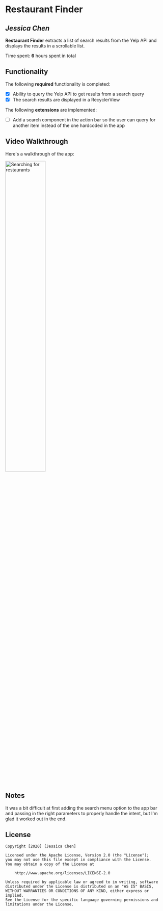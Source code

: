 # Restaurant Finder

## *Jessica Chen*

**Restaurant Finder** extracts a list of search results from the Yelp API and displays the results in a scrollable list.

Time spent: **6** hours spent in total

## Functionality

The following **required** functionality is completed:

* [x] Ability to query the Yelp API to get results from a search query
* [x] The search results are displayed in a RecyclerView

The following **extensions** are implemented:

* [ ] Add a search component in the action bar so the user can query for another item instead of the one hardcoded in the app

## Video Walkthrough

Here's a walkthrough of the app:

<img src='/3_RestaurantFinder/assets/walkthrough.gif?raw=true' title='Exploring Existing Maps' width='50%' alt='Searching for restaurants' />

## Notes

It was a bit difficult at first adding the search menu option to the app bar and passing in the right parameters to properly handle the intent, but I'm glad it worked out in the end.

## License

    Copyright [2020] [Jessica Chen]

    Licensed under the Apache License, Version 2.0 (the "License");
    you may not use this file except in compliance with the License.
    You may obtain a copy of the License at

        http://www.apache.org/licenses/LICENSE-2.0

    Unless required by applicable law or agreed to in writing, software
    distributed under the License is distributed on an "AS IS" BASIS,
    WITHOUT WARRANTIES OR CONDITIONS OF ANY KIND, either express or implied.
    See the License for the specific language governing permissions and
    limitations under the License.

